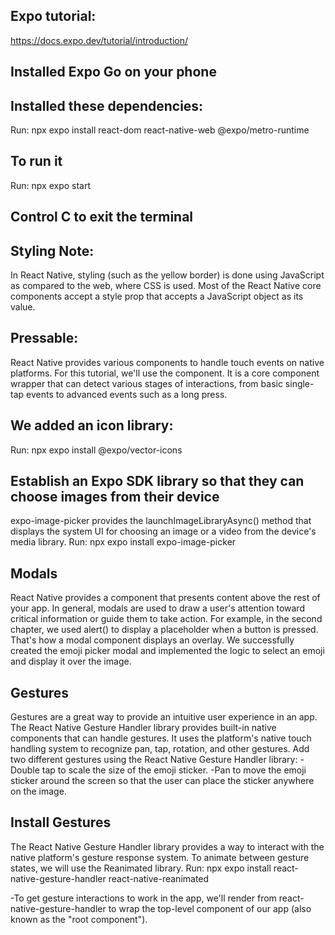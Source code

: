 ## Expo tutorial:
https://docs.expo.dev/tutorial/introduction/

## Installed Expo Go on your phone

## Installed these dependencies:
Run:
npx expo install react-dom react-native-web @expo/metro-runtime

## To run it
Run:
npx expo start

## Control C to exit the terminal

## Styling Note:
In React Native, styling (such as the yellow border) is done using JavaScript as compared to the web, where CSS is used. Most of the React Native core components accept a style prop that accepts a JavaScript object as its value. 

## Pressable: 
React Native provides various components to handle touch events on native platforms. For this tutorial, we'll use the <Pressable> component. It is a core component wrapper that can detect various stages of interactions, from basic single-tap events to advanced events such as a long press.

## We added an icon library:
Run:
npx expo install @expo/vector-icons

## Establish an Expo SDK library so that they can choose images from their device
expo-image-picker provides the launchImageLibraryAsync() method that displays the system UI for choosing an image or a video from the device's media library.
Run: 
npx expo install expo-image-picker

## Modals
React Native provides a <Modal> component that presents content above the rest of your app. In general, modals are used to draw a user's attention toward critical information or guide them to take action. For example, in the second chapter, we used alert() to display a placeholder when a button is pressed. That's how a modal component displays an overlay.
We successfully created the emoji picker modal and implemented the logic to select an emoji and display it over the image.

## Gestures
Gestures are a great way to provide an intuitive user experience in an app. The React Native Gesture Handler library provides built-in native components that can handle gestures. It uses the platform's native touch handling system to recognize pan, tap, rotation, and other gestures.
Add two different gestures using the React Native Gesture Handler library:
-Double tap to scale the size of the emoji sticker.
-Pan to move the emoji sticker around the screen so that the user can place the sticker anywhere on the image.

## Install Gestures
The React Native Gesture Handler library provides a way to interact with the native platform's gesture response system. To animate between gesture states, we will use the Reanimated library.
Run: 
npx expo install react-native-gesture-handler react-native-reanimated

-To get gesture interactions to work in the app, we'll render <GestureHandlerRootView> from react-native-gesture-handler to wrap the top-level component of our app (also known as the "root component").